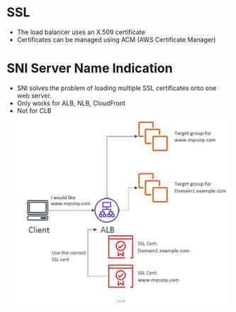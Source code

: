 # SSL 
- The load balancer uses an X.509 certificate
- Certificates can be managed using ACM (AWS Certificate Manager)

# SNI Server Name Indication
- SNI solves the problem of loading multiple SSL certificates onto one web server.
- Only works for ALB, NLB, CloudFront
- Not for CLB
![SNI](Images/SNI.png)